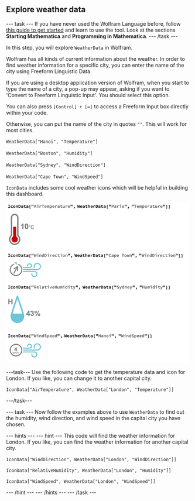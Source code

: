 ## Explore weather data

--- task ---
If you have never used the Wolfram Language before, follow [this guide to get started](https://projects.raspberrypi.org/en/projects/getting-started-with-mathematica) and learn to use the tool. Look at the sections **Starting Mathematica** and **Programming in Mathematica**.
--- /task ---

In this step, you will explore `WeatherData` in Wolfram. 

Wolfram has all kinds of current information about the weather. In order to find weather information for a specific city, you can enter the name of the city using Freeform Linguistic Data.

If you are using a desktop application version of Wolfram, when you start to type the name of a city, a pop-up may appear, asking if you want to 'Convert to Freeform Linguistic Input'. You should select this option.

You can also press `[Control] + [=]` to access a Freeform Input box directly within your code.

Otherwise, you can put the name of the city in quotes `""`. This will work for most cities.

```
WeatherData["Hanoi", "Temperature"]

WeatherData["Boston", "Humidity"]

WeatherData["Sydney", "WindDirection"]

WeatherData["Cape Town", "WindSpeed"]
```

`IconData` includes some cool weather icons which will be helpful in building this dashboard.

![Icon Data](images/icondata.png)

---task---
Use the following code to get the temperature data and icon for London. If you like, you can change it to another capital city.

```
IconData["AirTemperature", WeatherData["London", "Temperature"]]
```
---/task---

--- task ---
Now follow the examples above to use `WeatherData` to find out the humidity, wind direction, and wind speed in the capital city you have chosen.

--- hints ---
--- hint ---
This code will find the weather information for London. If you like, you can find the weather information for another capital city.

```
IconData["WindDirection", WeatherData["London", "WindDirection"]]
```
```
IconData["RelativeHumidity", WeatherData["London", "Humidity"]]
```
```
IconData["WindSpeed", WeatherData["London", "WindSpeed"]]
```
--- /hint ---
--- /hints ---
--- /task ---
